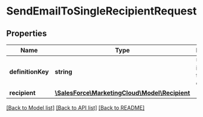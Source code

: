 # SendEmailToSingleRecipientRequest

## Properties
Name | Type | Description | Notes
------------ | ------------- | ------------- | -------------
**definitionKey** | **string** | Unique identifier of the definition. | 
**recipient** | [**\SalesForce\MarketingCloud\Model\Recipient**](Recipient.md) |  | 

[[Back to Model list]](../README.md#documentation-for-models) [[Back to API list]](../README.md#documentation-for-api-endpoints) [[Back to README]](../README.md)


